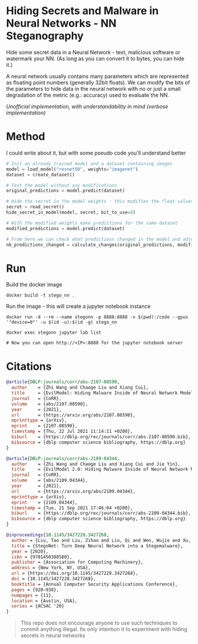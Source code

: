 # Hiding Secrets and Malware in Neural Networks - NN Steganography

Hide some secret data in a Neural Network - text, malicious software or watermark your NN.
(As long as you can convert it to bytes, you can hide it.)

A neural network usually contains many parameters which are represented as floating point numbers
(generally 32bit floats). We can modify the bits of the parameters to hide data in the neural network with no or just
a small degradation of the metric (e.g.: accuracy) used to evaluate the NN.

*Unofficial implementation, with understandability in mind (verbose implementation)*

# Method

I could write about it, but with some pseudo code you'll understand better

```python
# Init an already trained model and a dataset containing images
model = load_model("resnet50", weights="imagenet")
dataset = create_dataset()

# Test the model without any modifications
original_predictions = model.predict(dataset)

# Hide the secret in the model weights - this modifies the float values in the model
secret = read_secret()
hide_secret_in_model(model, secret, bit_to_use=8)

# With the modified weights make predictions for the same dataset
modified_predictions = model.predict(dataset)

# From here we can check what predictiosn changed in the model and adjust the hiding of the secret if necessary
nb_predictions_changed = calculate_changes(original_predictions, modified_predictions)
```

# Run

Build the docker image

```shell
docker build -t stego_nn .
```

Run the image - this will create a jupyter notebook instance

```shell
docker run -d --rm --name stegonn -p 8888:8888 -v $(pwd):/code --gpus '"device=0"' -u $(id -u):$(id -g) stego_nn

docker exec stegonn jupyter lab list

# Now you can open http://<IP>:8888 for the jupyter notebook server
```

# Citations

```bibtex
@article{DBLP:journals/corr/abs-2107-08590,
  author    = {Zhi Wang and Chaoge Liu and Xiang Cui},
  title     = {EvilModel: Hiding Malware Inside of Neural Network Models},
  journal   = {CoRR},
  volume    = {abs/2107.08590},
  year      = {2021},
  url       = {https://arxiv.org/abs/2107.08590},
  eprinttype = {arXiv},
  eprint    = {2107.08590},
  timestamp = {Thu, 22 Jul 2021 11:14:11 +0200},
  biburl    = {https://dblp.org/rec/journals/corr/abs-2107-08590.bib},
  bibsource = {dblp computer science bibliography, https://dblp.org}
}
```

```bibtex
@article{DBLP:journals/corr/abs-2109-04344,
  author    = {Zhi Wang and Chaoge Liu and Xiang Cui and Jie Yin},
  title     = {EvilModel 2.0: Hiding Malware Inside of Neural Network Models},
  journal   = {CoRR},
  volume    = {abs/2109.04344},
  year      = {2021},
  url       = {https://arxiv.org/abs/2109.04344},
  eprinttype = {arXiv},
  eprint    = {2109.04344},
  timestamp = {Tue, 21 Sep 2021 17:46:04 +0200},
  biburl    = {https://dblp.org/rec/journals/corr/abs-2109-04344.bib},
  bibsource = {dblp computer science bibliography, https://dblp.org}
}
```

```bibtex
@inproceedings{10.1145/3427228.3427268,
  author = {Liu, Tao and Liu, Zihao and Liu, Qi and Wen, Wujie and Xu, Wenyao and Li, Ming},
  title = {StegoNet: Turn Deep Neural Network into a Stegomalware},
  year = {2020},
  isbn = {9781450388580},
  publisher = {Association for Computing Machinery},
  address = {New York, NY, USA},
  url = {https://doi.org/10.1145/3427228.3427268},
  doi = {10.1145/3427228.3427268},
  booktitle = {Annual Computer Security Applications Conference},
  pages = {928–938},
  numpages = {11},
  location = {Austin, USA},
  series = {ACSAC '20}
}
```

> This repo does not encourage anyone to use such techniques to commit anything illegal. Its only intention it to
> experiment with hiding secrets in neural networks

